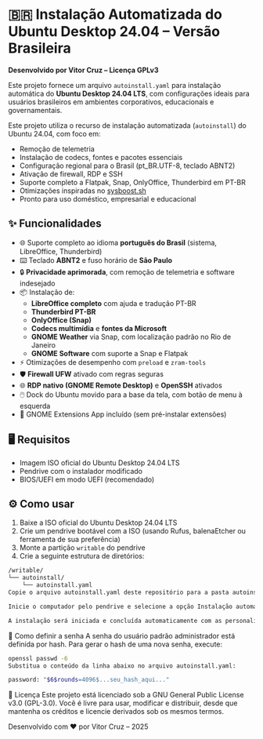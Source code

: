 # 🇧🇷 Instalação Automatizada do Ubuntu Desktop 24.04 – Versão Brasileira

**Desenvolvido por Vitor Cruz – Licença GPLv3**

Este projeto fornece um arquivo `autoinstall.yaml` para instalação automática do **Ubuntu Desktop 24.04 LTS**, com configurações ideais para usuários brasileiros em ambientes corporativos, educacionais e governamentais.

Este projeto utiliza o recurso de instalação automatizada (`autoinstall`) do Ubuntu 24.04, com foco em:

- Remoção de telemetria
- Instalação de codecs, fontes e pacotes essenciais
- Configuração regional para o Brasil (pt_BR.UTF-8, teclado ABNT2)
- Ativação de firewall, RDP e SSH
- Suporte completo a Flatpak, Snap, OnlyOffice, Thunderbird em PT-BR
- Otimizações inspiradas no [sysboost.sh](https://github.com/vcruz/sysboost.sh)
- Pronto para uso doméstico, empresarial e educacional

## ✨ Funcionalidades

- 🌐 Suporte completo ao idioma **português do Brasil** (sistema, LibreOffice, Thunderbird)
- ⌨️ Teclado **ABNT2** e fuso horário de **São Paulo**
- 🔒 **Privacidade aprimorada**, com remoção de telemetria e software indesejado
- 📦 Instalação de:
  - **LibreOffice completo** com ajuda e tradução PT-BR
  - **Thunderbird PT-BR**
  - **OnlyOffice (Snap)**
  - **Codecs multimídia** e **fontes da Microsoft**
  - **GNOME Weather** via Snap, com localização padrão no Rio de Janeiro
  - **GNOME Software** com suporte a Snap e Flatpak
- ⚡ Otimizações de desempenho com `preload` e `zram-tools`
- 🛡️ **Firewall UFW** ativado com regras seguras
- 🌐 **RDP nativo (GNOME Remote Desktop)** e **OpenSSH** ativados
- 🖱️ Dock do Ubuntu movido para a base da tela, com botão de menu à esquerda
- 🧩 GNOME Extensions App incluído (sem pré-instalar extensões)

## 🖥️ Requisitos

- Imagem ISO oficial do Ubuntu Desktop 24.04 LTS
- Pendrive com o instalador modificado
- BIOS/UEFI em modo UEFI (recomendado)

## ⚙️ Como usar

1. Baixe a ISO oficial do Ubuntu Desktop 24.04 LTS
2. Crie um pendrive bootável com a ISO (usando Rufus, balenaEtcher ou ferramenta de sua preferência)
3. Monte a partição `writable` do pendrive
4. Crie a seguinte estrutura de diretórios:

```bash
/writable/
└── autoinstall/
    └── autoinstall.yaml
Copie o arquivo autoinstall.yaml deste repositório para a pasta autoinstall

Inicie o computador pelo pendrive e selecione a opção Instalação automática

A instalação será iniciada e concluída automaticamente com as personalizações incluídas.

```
🔐 Como definir a senha
A senha do usuário padrão administrador está definida por hash. Para gerar o hash de uma nova senha, execute:

```bash
openssl passwd -6
Substitua o conteúdo da linha abaixo no arquivo autoinstall.yaml:
```

```bash
password: "$6$rounds=4096$...seu_hash_aqui..."
```

📜 Licença
Este projeto está licenciado sob a GNU General Public License v3.0 (GPL-3.0).
Você é livre para usar, modificar e distribuir, desde que mantenha os créditos e licencie derivados sob os mesmos termos.

Desenvolvido com ❤️ por Vitor Cruz – 2025

